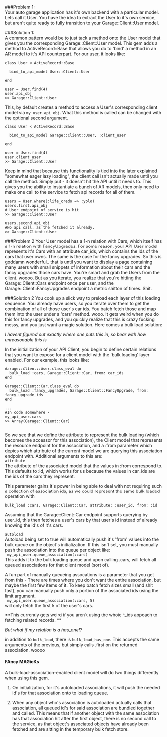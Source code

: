 ###Problem 1:  
  Your auto garage application has it's own backend with a particular model. Lets call it User. You have the idea to extract the User to it's own service, but aren't quite ready to fully transition to your Garage::Client::User model.  
    
###Solution 1:  
  A common pattern would be to just tack a method onto the User model that gives you the corresponding Garage::Client::User model. This gem adds a method to ActiveRecord::Base that allows you do to 'bind' a method in an AR model to it's API counterpart. For our user, it looks like:  

```
class User < ActiveRecord::Base

  bind_to_api_model User::Client::User
  
end

user = User.find(4)
user.api_obj
>> Garage::Client::User
```

This, by default creates a method to access a User's corresponding client model via ``my_user.api_obj``. What this method is called can be changed with the optional second argument.  

```
class User < ActiveRecord::Base

  bind_to_api_model Garage::Client::User, :client_user
  
end

user = User.find(4)
user.client_user
>> Garage::Client::User
```  

Keep in mind that because this functionality is tied into the later explained "somewhat eager lazy loading", the client call isn't actually made until you call the method. Simply put - it doesn't hit the API until it needs to. This gives you the ability to instantiate a bunch of AR models, then only need to make one call to the service to fetch api records for all of them.  

```  
users = User.where(:life_credo => :yolo)
users.first.api_obj
# User endpoint of service is hit
>> Garage::Client::User  

users.second.api_obj
#No api call, as the fetched it already.
>> Garage::Client::User 
```

###Problem 2
Your User model has a 1-n relation with Cars, which itself has a 1-n relation with FancyUpgrades. For some reason, your API User model represents it's Cars with an attribute car_ids, which contains the ids of the cars that user owns. The same is the case for the fancy upgrades. So this is goddamn wonderful.. that is until you want to display a page containing many users with small snippets of information about their cars and the fancy upgrades those cars have. You're smart and grab the  Users from the client. woooo. But as you iterate, you realize that you're hitting the Garage::Client::Cars endpoint once per user, and the Garage::Client::FancyUpgrades endpoint a metric shitton of times. Shit.  
  
###Solution 2 
You cook up a slick way to preload each layer of this loading sequence. You already have users, so you iterate over them to get the combination of all of those user's car ids. You batch fetch those and map them into the user under a 'cars' method. wooo. It gets weird when you do this for fancy upgrades, and you quickly realize that this is crazy fucking messy, and you just want a magic solution. Here comes a bulk load solution:  
  
*I havent figured out exactly where one puts this in, so bear with how unreasonable this is*   
  
In the initialization of your API Client, you begin to define certain relations that you want to expose for a client model with the 'bulk loading' layer enabled. For our example, this looks like:  
 
```  
Garage::Client::User.class_eval do 
  bulk_load :cars, Garage::Client::Car, from: car_ids
end

Garage::Client::Car.class_eval do 
  bulk_load :fancy_upgrades, Garage::Client::FancyUpgrade, from: fancy_upgrade_ids
end

...
#In code somewhere - 
my_api_user.cars
>> Array(Garage::Client::Car)
  
```  
So we see that we define the attribute to represent the bulk loading (which becomes the accessor for this association), the Client model that represents the resource endpoint for the association, and a :from parameter which depics which attribute of the current model we are querying this association endpoint with. Additional arguments to this are:  
`attribute`  
 The attribute of the associated model that the values in :from correspond to. This defaults to :id, which works for us because the values in car_ids are the ids of the cars they represent.  
   
 This parameter gains it's power in being able to deal with not requiring such a collection of association ids, as we could represent the same bulk loaded operation with     
 
```
bulk_load :cars, Garage::Client::Car, attribute: :user_id, from: :id 
```  
Assuming that the Garage::Client::Car endpoint supports querying by user_id, this then fetches a user's cars by that user's id instead of already knowing the id's of it's cars.   
  
`autoload`  
Autoload being set to true will automatically push it's 'from' values into the bulk queue on the object's initialization. If this isn't set, you must manually push the association into the queue per object like:  
`` my_api_user.queue_association(:cars)``  
This adds it to the bulk loading queue and upon calling .cars, will fetch all queued associations for that client model (sort of). 
  
A fun part of manually queueing assocations is a parameter that you get from this - There are times where you don't want the entire association, but maybe the first few items of it. To keep batch fetch sizes small (and shit fast), you can manually push only a portion of the associated ids using the limit argument.  
`` my_api_user.queue_association(:cars, 5)``  
will only fetch the first 5 of the user's cars.   

  **This currently gets weird if you aren't using the whole *_ids appoach to fetching related records. **  
  
*But what if my relation is a has_one!?*  

in addition to `bulk_load`, there is `bulk_load_has_one`. This accepts the same arguments of the previous, but simply calls .first on the returned association. woooo 

#### FAncy MAGicKs 
A bulk-load-association-enabled client model will do two things differently when using this gem.  
1) On initialization, for it's autoloaded associations, it will push the needed id's for that association onto to loading queue. 
  
2) When any object who's association is autoloaded actually calls that association, all queued id's for said association are bundled together and called. This means that if another object with the same association has that association hit after the first object, there is no second call to the service, as that object's associated objects have already been fetched and are sitting in the temporary bulk fetch store. 